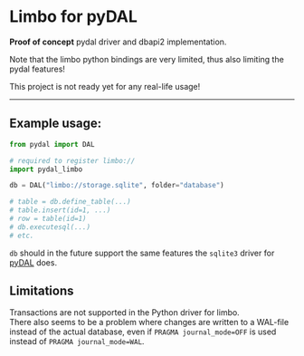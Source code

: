 # Limbo for pyDAL

**Proof of concept** pydal driver and dbapi2 implementation.

Note that the limbo python bindings are very limited, thus also limiting the pydal features!

This project is not ready yet for any real-life usage!

---

## Example usage:

```python
from pydal import DAL

# required to register limbo://
import pydal_limbo

db = DAL("limbo://storage.sqlite", folder="database")

# table = db.define_table(...)
# table.insert(id=1, ...)
# row = table(id=1)
# db.executesql(...)
# etc.

```

`db` should in the future support the same features the `sqlite3` driver
for [pyDAL](http://www.web2py.com/books/default/chapter/29/06/the-database-abstraction-layer) does.

## Limitations

Transactions are not supported in the Python driver for limbo.  
There also seems to be a problem where changes are written to a WAL-file instead of the actual database, even if 
`PRAGMA journal_mode=OFF` is used instead of `PRAGMA journal_mode=WAL`.
